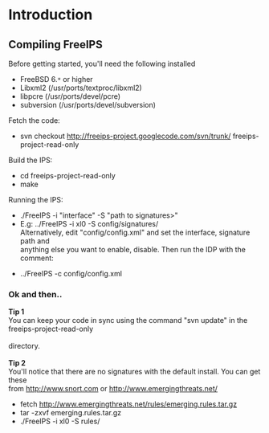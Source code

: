 # Introduction #


## Compiling FreeIPS ##

Before getting started, you'll need the following installed

  * FreeBSD 6.`*` or higher
  * Libxml2    (/usr/ports/textproc/libxml2)
  * libpcre    (/usr/ports/devel/pcre)
  * subversion (/usr/ports/devel/subversion)

Fetch the code:<br>
<ul><li>svn checkout <a href='http://freeips-project.googlecode.com/svn/trunk/'>http://freeips-project.googlecode.com/svn/trunk/</a> freeips-project-read-only</li></ul>

Build the IPS:<br>
<ul><li>cd freeips-project-read-only<br>
</li><li>make</li></ul>

Running the IPS:<br>
<ul><li>./FreeIPS -i "interface" -S "path to signatures>"<br>
</li><li>E.g: ../FreeIPS -i xl0 -S config/signatures/<br>
Alternatively, edit "config/config.xml" and set the interface, signature path and<br>
anything else you want to enable, disable. Then run the IDP with the comment:<br>
</li></ul><ul><li>../FreeIPS -c config/config.xml</li></ul>

<h3>Ok and then..</h3>

<b>Tip 1</b><br>
You can keep your code in sync using the command "svn update" in the freeips-project-read-only<br>
<br>
directory.<br>
<br>
<b>Tip 2</b><br>
You'll notice that there are no signatures with the default install. You can get these<br>
from <a href='http://www.snort.com'>http://www.snort.com</a> or <a href='http://www.emergingthreats.net/'>http://www.emergingthreats.net/</a>

<ul><li>fetch <a href='http://www.emergingthreats.net/rules/emerging.rules.tar.gz'>http://www.emergingthreats.net/rules/emerging.rules.tar.gz</a>
</li><li>tar -zxvf emerging.rules.tar.gz<br>
</li><li>./FreeIPS -i xl0 -S rules/
